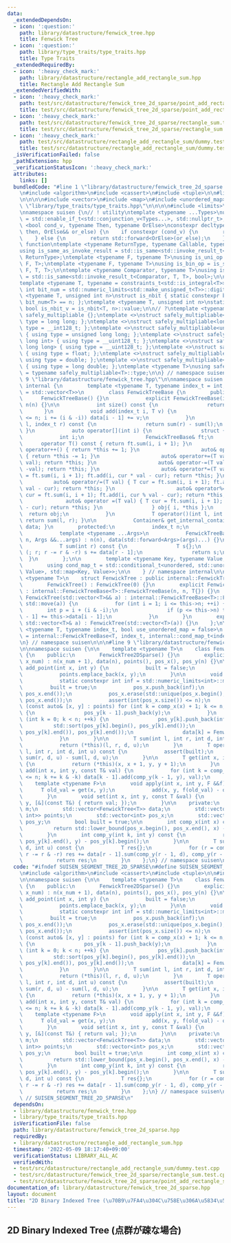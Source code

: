 ```yaml
---
data:
  _extendedDependsOn:
  - icon: ':question:'
    path: library/datastructure/fenwick_tree.hpp
    title: Fenwick Tree
  - icon: ':question:'
    path: library/type_traits/type_traits.hpp
    title: Type Traits
  _extendedRequiredBy:
  - icon: ':heavy_check_mark:'
    path: library/datastructure/rectangle_add_rectangle_sum.hpp
    title: Rectangle Add Rectangle Sum
  _extendedVerifiedWith:
  - icon: ':heavy_check_mark:'
    path: test/src/datastructure/fenwick_tree_2d_sparse/point_add_rectangle_sum.test.cpp
    title: test/src/datastructure/fenwick_tree_2d_sparse/point_add_rectangle_sum.test.cpp
  - icon: ':heavy_check_mark:'
    path: test/src/datastructure/fenwick_tree_2d_sparse/rectangle_sum.test.cpp
    title: test/src/datastructure/fenwick_tree_2d_sparse/rectangle_sum.test.cpp
  - icon: ':heavy_check_mark:'
    path: test/src/datastructure/rectangle_add_rectangle_sum/dummy.test.cpp
    title: test/src/datastructure/rectangle_add_rectangle_sum/dummy.test.cpp
  _isVerificationFailed: false
  _pathExtension: hpp
  _verificationStatusIcon: ':heavy_check_mark:'
  attributes:
    links: []
  bundledCode: "#line 1 \"library/datastructure/fenwick_tree_2d_sparse.hpp\"\n\n\n\
    \n#include <algorithm>\n#include <cassert>\n#include <tuple>\n\n#line 1 \"library/datastructure/fenwick_tree.hpp\"\
    \n\n\n\n#include <vector>\n#include <map>\n#include <unordered_map>\n\n#line 1\
    \ \"library/type_traits/type_traits.hpp\"\n\n\n\n#include <limits>\n#include <type_traits>\n\
    \nnamespace suisen {\n// ! utility\ntemplate <typename ...Types>\nusing constraints_t\
    \ = std::enable_if_t<std::conjunction_v<Types...>, std::nullptr_t>;\ntemplate\
    \ <bool cond_v, typename Then, typename OrElse>\nconstexpr decltype(auto) constexpr_if(Then&&\
    \ then, OrElse&& or_else) {\n    if constexpr (cond_v) {\n        return std::forward<Then>(then);\n\
    \    } else {\n        return std::forward<OrElse>(or_else);\n    }\n}\n\n// !\
    \ function\ntemplate <typename ReturnType, typename Callable, typename ...Args>\n\
    using is_same_as_invoke_result = std::is_same<std::invoke_result_t<Callable, Args...>,\
    \ ReturnType>;\ntemplate <typename F, typename T>\nusing is_uni_op = is_same_as_invoke_result<T,\
    \ F, T>;\ntemplate <typename F, typename T>\nusing is_bin_op = is_same_as_invoke_result<T,\
    \ F, T, T>;\n\ntemplate <typename Comparator, typename T>\nusing is_comparator\
    \ = std::is_same<std::invoke_result_t<Comparator, T, T>, bool>;\n\n// ! integral\n\
    template <typename T, typename = constraints_t<std::is_integral<T>>>\nconstexpr\
    \ int bit_num = std::numeric_limits<std::make_unsigned_t<T>>::digits;\ntemplate\
    \ <typename T, unsigned int n>\nstruct is_nbit { static constexpr bool value =\
    \ bit_num<T> == n; };\ntemplate <typename T, unsigned int n>\nstatic constexpr\
    \ bool is_nbit_v = is_nbit<T, n>::value;\n\n// ?\ntemplate <typename T>\nstruct\
    \ safely_multipliable {};\ntemplate <>\nstruct safely_multipliable<int> { using\
    \ type = long long; };\ntemplate <>\nstruct safely_multipliable<long long> { using\
    \ type = __int128_t; };\ntemplate <>\nstruct safely_multipliable<unsigned int>\
    \ { using type = unsigned long long; };\ntemplate <>\nstruct safely_multipliable<unsigned\
    \ long int> { using type = __uint128_t; };\ntemplate <>\nstruct safely_multipliable<unsigned\
    \ long long> { using type = __uint128_t; };\ntemplate <>\nstruct safely_multipliable<float>\
    \ { using type = float; };\ntemplate <>\nstruct safely_multipliable<double> {\
    \ using type = double; };\ntemplate <>\nstruct safely_multipliable<long double>\
    \ { using type = long double; };\ntemplate <typename T>\nusing safely_multipliable_t\
    \ = typename safely_multipliable<T>::type;\n\n} // namespace suisen\n\n\n#line\
    \ 9 \"library/datastructure/fenwick_tree.hpp\"\n\nnamespace suisen {\n    namespace\
    \ internal {\n        template <typename T, typename index_t = int, typename Container\
    \ = std::vector<T>>\n        class FenwickTreeBase {\n        public:\n      \
    \      FenwickTreeBase() {}\n            explicit FenwickTreeBase(index_t n) :\
    \ n(n) {}\n\n            int size() const {\n                return n;\n     \
    \       }\n            void add(index_t i, T v) {\n                for (++i; i\
    \ <= n; i += (i & -i)) data[i - 1] += v;\n            }\n            T sum(index_t\
    \ l, index_t r) const {\n                return sum(r) - sum(l);\n           \
    \ }\n            auto operator[](int i) {\n                struct {\n        \
    \            int i;\n                    FenwickTreeBase& ft;\n              \
    \      operator T() const { return ft.sum(i, i + 1); }\n                    auto&\
    \ operator++() { return *this += 1; }\n                    auto& operator--()\
    \ { return *this -= 1; }\n                    auto& operator+=(T val) { ft.add(i,\
    \ val); return *this; }\n                    auto& operator-=(T val) { ft.add(i,\
    \ -val); return *this; }\n                    auto& operator*=(T val) { T cur\
    \ = ft.sum(i, i + 1); ft.add(i, cur * val - cur); return *this; }\n          \
    \          auto& operator/=(T val) { T cur = ft.sum(i, i + 1); ft.add(i, cur /\
    \ val - cur); return *this; }\n                    auto& operator%=(T val) { T\
    \ cur = ft.sum(i, i + 1); ft.add(i, cur % val - cur); return *this; }\n      \
    \              auto& operator =(T val) { T cur = ft.sum(i, i + 1); ft.add(i, val\
    \ - cur); return *this; }\n                } obj{ i, *this };\n              \
    \  return obj;\n            }\n            T operator()(int l, int r) const {\
    \ return sum(l, r); }\n\n            Container& get_internal_container() { return\
    \ data; }\n        protected:\n            index_t n;\n            Container data;\n\
    \            template <typename ...Args>\n            FenwickTreeBase(index_t\
    \ n, Args &&...args) : n(n), data(std::forward<Args>(args)...) {}\n        private:\n\
    \            T sum(int r) const {\n                T s{};\n                for\
    \ (; r; r -= r & -r) s += data[r - 1];\n                return s;\n          \
    \  }\n        };\n\n        template <typename Key, typename Value, bool unordered>\n\
    \        using cond_map_t = std::conditional_t<unordered, std::unordered_map<Key,\
    \ Value>, std::map<Key, Value>>;\n\n    } // namespace internal\n\n    template\
    \ <typename T>\n    struct FenwickTree : public internal::FenwickTreeBase<T> {\n\
    \        FenwickTree() : FenwickTree(0) {}\n        explicit FenwickTree(int n)\
    \ : internal::FenwickTreeBase<T>::FenwickTreeBase(n, n, T{}) {}\n        explicit\
    \ FenwickTree(std::vector<T>&& a) : internal::FenwickTreeBase<T>::FenwickTreeBase(a.size(),\
    \ std::move(a)) {\n            for (int i = 1; i <= this->n; ++i) {\n        \
    \        int p = i + (i & -i);\n                if (p <= this->n) this->data[p\
    \ - 1] += this->data[i - 1];\n            }\n        }\n        explicit FenwickTree(const\
    \ std::vector<T>& a) : FenwickTree(std::vector<T>(a)) {}\n    };\n\n    template\
    \ <typename T, typename index_t, bool use_unordered_map = false>\n    using MapFenwickTree\
    \ = internal::FenwickTreeBase<T, index_t, internal::cond_map_t<index_t, T, use_unordered_map>>;\n\
    \n} // namespace suisen\n\n\n#line 9 \"library/datastructure/fenwick_tree_2d_sparse.hpp\"\
    \n\nnamespace suisen {\n\n    template <typename T>\n    class FenwickTree2DSparse\
    \ {\n    public:\n        FenwickTree2DSparse() {}\n        explicit FenwickTree2DSparse(int\
    \ x_num) : n(x_num + 1), data(n), points(), pos_x(), pos_y(n) {}\n\n        void\
    \ add_point(int x, int y) {\n            built = false;\n            pos_x.push_back(x);\n\
    \            points.emplace_back(x, y);\n        }\n\n        void build() {\n\
    \            static constexpr int inf = std::numeric_limits<int>::max();\n   \
    \         built = true;\n            pos_x.push_back(inf);\n            std::sort(pos_x.begin(),\
    \ pos_x.end());\n            pos_x.erase(std::unique(pos_x.begin(), pos_x.end()),\
    \ pos_x.end());\n            assert(int(pos_x.size()) <= n);\n            for\
    \ (const auto& [x, y] : points) for (int k = comp_x(x) + 1; k <= n; k += k & -k)\
    \ {\n                pos_y[k - 1].push_back(y);\n            }\n            for\
    \ (int k = 0; k < n; ++k) {\n                pos_y[k].push_back(inf);\n      \
    \          std::sort(pos_y[k].begin(), pos_y[k].end());\n                pos_y[k].erase(std::unique(pos_y[k].begin(),\
    \ pos_y[k].end()), pos_y[k].end());\n                data[k] = FenwickTree<T>(pos_y[k].size());\n\
    \            }\n        }\n\n        T sum(int l, int r, int d, int u) const {\n\
    \            return (*this)(l, r, d, u);\n        }\n        T operator()(int\
    \ l, int r, int d, int u) const {\n            assert(built);\n            return\
    \ sum(r, d, u) - sum(l, d, u);\n        }\n\n        T get(int x, int y) const\
    \ {\n            return (*this)(x, x + 1, y, y + 1);\n        }\n        void\
    \ add(int x, int y, const T& val) {\n            for (int k = comp_x(x) + 1; k\
    \ <= n; k += k & -k) data[k - 1].add(comp_y(k - 1, y), val);\n        }\n    \
    \    template <typename F>\n        void apply(int x, int y, F &&f) {\n      \
    \      T old_val = get(x, y);\n            add(x, y, f(old_val) - old_val);\n\
    \        }\n        void set(int x, int y, const T &val) {\n            apply(x,\
    \ y, [&](const T&) { return val; });\n        }\n\n    private:\n        int n,\
    \ m;\n        std::vector<FenwickTree<T>> data;\n        std::vector<std::pair<int,\
    \ int>> points;\n        std::vector<int> pos_x;\n        std::vector<std::vector<int>>\
    \ pos_y;\n        bool built = true;\n\n        int comp_x(int x) const {\n  \
    \          return std::lower_bound(pos_x.begin(), pos_x.end(), x) - pos_x.begin();\n\
    \        }\n        int comp_y(int k, int y) const {\n            return std::lower_bound(pos_y[k].begin(),\
    \ pos_y[k].end(), y) - pos_y[k].begin();\n        }\n\n        T sum(int r, int\
    \ d, int u) const {\n            T res{};\n            for (r = comp_x(r); r;\
    \ r -= r & -r) res += data[r - 1].sum(comp_y(r - 1, d), comp_y(r - 1, u));\n \
    \           return res;\n        }\n    };\n} // namespace suisen\n\n\n\n"
  code: "#ifndef SUISEN_SEGMENT_TREE_2D_SPARSE\n#define SUISEN_SEGMENT_TREE_2D_SPARSE\n\
    \n#include <algorithm>\n#include <cassert>\n#include <tuple>\n\n#include \"library/datastructure/fenwick_tree.hpp\"\
    \n\nnamespace suisen {\n\n    template <typename T>\n    class FenwickTree2DSparse\
    \ {\n    public:\n        FenwickTree2DSparse() {}\n        explicit FenwickTree2DSparse(int\
    \ x_num) : n(x_num + 1), data(n), points(), pos_x(), pos_y(n) {}\n\n        void\
    \ add_point(int x, int y) {\n            built = false;\n            pos_x.push_back(x);\n\
    \            points.emplace_back(x, y);\n        }\n\n        void build() {\n\
    \            static constexpr int inf = std::numeric_limits<int>::max();\n   \
    \         built = true;\n            pos_x.push_back(inf);\n            std::sort(pos_x.begin(),\
    \ pos_x.end());\n            pos_x.erase(std::unique(pos_x.begin(), pos_x.end()),\
    \ pos_x.end());\n            assert(int(pos_x.size()) <= n);\n            for\
    \ (const auto& [x, y] : points) for (int k = comp_x(x) + 1; k <= n; k += k & -k)\
    \ {\n                pos_y[k - 1].push_back(y);\n            }\n            for\
    \ (int k = 0; k < n; ++k) {\n                pos_y[k].push_back(inf);\n      \
    \          std::sort(pos_y[k].begin(), pos_y[k].end());\n                pos_y[k].erase(std::unique(pos_y[k].begin(),\
    \ pos_y[k].end()), pos_y[k].end());\n                data[k] = FenwickTree<T>(pos_y[k].size());\n\
    \            }\n        }\n\n        T sum(int l, int r, int d, int u) const {\n\
    \            return (*this)(l, r, d, u);\n        }\n        T operator()(int\
    \ l, int r, int d, int u) const {\n            assert(built);\n            return\
    \ sum(r, d, u) - sum(l, d, u);\n        }\n\n        T get(int x, int y) const\
    \ {\n            return (*this)(x, x + 1, y, y + 1);\n        }\n        void\
    \ add(int x, int y, const T& val) {\n            for (int k = comp_x(x) + 1; k\
    \ <= n; k += k & -k) data[k - 1].add(comp_y(k - 1, y), val);\n        }\n    \
    \    template <typename F>\n        void apply(int x, int y, F &&f) {\n      \
    \      T old_val = get(x, y);\n            add(x, y, f(old_val) - old_val);\n\
    \        }\n        void set(int x, int y, const T &val) {\n            apply(x,\
    \ y, [&](const T&) { return val; });\n        }\n\n    private:\n        int n,\
    \ m;\n        std::vector<FenwickTree<T>> data;\n        std::vector<std::pair<int,\
    \ int>> points;\n        std::vector<int> pos_x;\n        std::vector<std::vector<int>>\
    \ pos_y;\n        bool built = true;\n\n        int comp_x(int x) const {\n  \
    \          return std::lower_bound(pos_x.begin(), pos_x.end(), x) - pos_x.begin();\n\
    \        }\n        int comp_y(int k, int y) const {\n            return std::lower_bound(pos_y[k].begin(),\
    \ pos_y[k].end(), y) - pos_y[k].begin();\n        }\n\n        T sum(int r, int\
    \ d, int u) const {\n            T res{};\n            for (r = comp_x(r); r;\
    \ r -= r & -r) res += data[r - 1].sum(comp_y(r - 1, d), comp_y(r - 1, u));\n \
    \           return res;\n        }\n    };\n} // namespace suisen\n\n\n#endif\
    \ // SUISEN_SEGMENT_TREE_2D_SPARSE\n"
  dependsOn:
  - library/datastructure/fenwick_tree.hpp
  - library/type_traits/type_traits.hpp
  isVerificationFile: false
  path: library/datastructure/fenwick_tree_2d_sparse.hpp
  requiredBy:
  - library/datastructure/rectangle_add_rectangle_sum.hpp
  timestamp: '2022-05-09 18:17:40+09:00'
  verificationStatus: LIBRARY_ALL_AC
  verifiedWith:
  - test/src/datastructure/rectangle_add_rectangle_sum/dummy.test.cpp
  - test/src/datastructure/fenwick_tree_2d_sparse/rectangle_sum.test.cpp
  - test/src/datastructure/fenwick_tree_2d_sparse/point_add_rectangle_sum.test.cpp
documentation_of: library/datastructure/fenwick_tree_2d_sparse.hpp
layout: document
title: "2D Binary Indexed Tree (\u70B9\u7FA4\u304C\u758E\u306A\u5834\u5408)"
---
```

## 2D Binary Indexed Tree (点群が疎な場合)